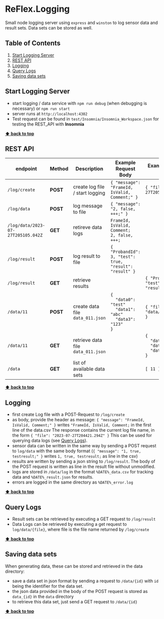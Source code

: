 # ReFlex.Logging

Small node logging server using `express` and `winston` to log sensor data and result sets. Data sets can be stored as well.

<!-- omit in toc -->
## Table of Contents

1. [Start Logging Server](#start-logging-server)
2. [REST API](#rest-api)
3. [Logging](#logging)
4. [Query Logs](#query-logs)
5. [Saving data sets](#saving-data-sets)

## Start Logging Server

* start logging / data service with `npm run debug` (when debugging is necessary) or `npm run start`
* server runs at `http://localhost:4302`
* Test request can be found in `test/Insomnia/Insomnia_Workspace.json` for testing the REST_API with **Insomnia**

__[⬆ back to top](#table-of-contents)__

## REST API

| endpoint                           | Method   | Description                        | Example Request Body                                                              | Example Response Body                                                             |
| ---------------------------------- | -------- | ---------------------------------- | --------------------------------------------------------------------------------- | --------------------------------------------------------------------------------- |
| `/log/create`                      | **POST** | create log file / start logging    | `{ "message": "FrameId, IsValid, Comment;" }`                                     | `{ "file": "2023-07-27T205105.042Z" }`                                            |
| `/log/data`                        | **POST** | log message to file                | `{ "message": "2, false, +++;" }`                                                 |                                                                                   |
| `/log/data/2023-07-27T205105.042Z` | **GET**  | retireve data logs                 | `FrameId, IsValid, Comment;`<br/>`2, false, +++;`                                 |                                                                                   |
| `/log/result`                      | **POST** | log result to file                 | `{ "ProbandId": 3, "test": true, "result": "result" }`                            |                                                                                   |
| `/log/result`                      | **GET**  | retrieve results                   |                                                                                   | `{ "ProbandId": 3, "test": true, "result": "result" }`                            |
| `/data/11`                         | **POST** | create data file `data_011.json`   | `{`<br/>`  "data0": "test"`<br/>`  "data1": "abc"`<br/>`  "data3": "123"`<br/>`}` | `{ "file": "data/data_011.json" }`                                                |
| `/data/11`                         | **GET**  | retrieve data file `data_011.json` |                                                                                   | `{`<br/>`  "data0": "test"`<br/>`  "data1": "abc"`<br/>`  "data3": "123"`<br/>`}` |
| `/data`                            | **GET**  | list of available data sets        |                                                                                   | `[ 11 ]`                                                                          |

__[⬆ back to top](#table-of-contents)__

## Logging

* first create Log file with a POST-Request to `/log/create`
* as body, provide the header as message: `{ "message": "FrameId, IsValid, Comment;" }` writes `"FrameId, IsValid, Comment;` in the first line of the data.csv
  The response contains the current log file name, in the form `{ "file": "2023-07-27T204421.294Z" }`
  This can be used for querying data logs (see [Query Logs](#query-logs)).
* sensor data can be written in the same way by sending a POST request to `log/data` with the same body format (`{ "message": "1, true, testresult;" }` writes `1, true, testresult;` as line in the csv)
* results are written by sending a json string to `/log/result`. The body of the POST request is written as line in the result file without unmodified.
* logs are stored in `/data/log` in the format `%DATE%_data.csv` for tracking data and `%DATE%_result.json` for results.
* errors are logged in the same directory as `%DATE%_error.log`

__[⬆ back to top](#table-of-contents)__

## Query Logs

* Result sets can be retrieved by executing a GET request to `/log/result`
* Data Logs can be retrieved by executing a get request to `log/data/{file}`, where file is the file name returned by `/log/create`

__[⬆ back to top](#table-of-contents)__

## Saving data sets

When generating data, these can be stored and retrieved in the data directory:

* save a data set in json format by sending a request to `/data/{id}` with `id` being the identifier for the data set.
* the json data provided in the body of the POST request is stored as `data_{id}` in the `data` directory
* to retrieve this data set, just send a GET request to `/data/{id}`

__[⬆ back to top](#table-of-contents)__
